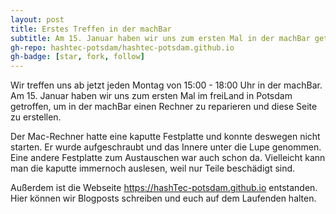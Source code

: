 ```yaml
---
layout: post
title: Erstes Treffen in der machBar
subtitle: Am 15. Januar haben wir uns zum ersten Mal in der machBar getroffen, um an Projekten zu arbeiten.
gh-repo: hashtec-potsdam/hashtec-potsdam.github.io
gh-badge: [star, fork, follow]
---
```



Wir treffen uns ab jetzt jeden Montag von 15:00 - 18:00 Uhr in der machBar.
Am 15. Januar haben wir uns zum ersten Mal im freiLand in Potsdam getroffen, um in der machBar einen Rechner zu reparieren und diese Seite zu erstellen.

Der Mac-Rechner hatte eine kaputte Festplatte und konnte deswegen nicht starten.
Er wurde aufgeschraubt und das Innere unter die Lupe genommen.
Eine andere Festplatte zum Austauschen war auch schon da.
Vielleicht kann man die kaputte immernoch auslesen, weil nur Teile beschädigt sind.

Außerdem ist die Webseite https://hashTec-potsdam.github.io entstanden.
Hier können wir Blogposts schreiben und euch auf dem Laufenden halten.

